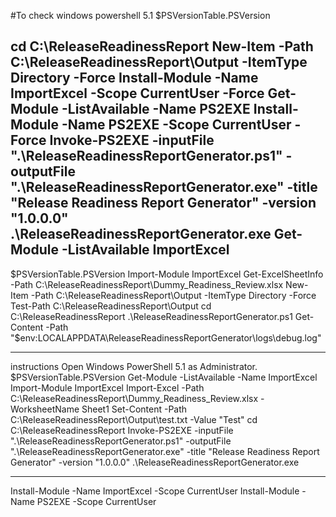 #To check windows powershell 5.1
$PSVersionTable.PSVersion

cd C:\ReleaseReadinessReport
New-Item -Path C:\ReleaseReadinessReport\Output -ItemType Directory -Force
Install-Module -Name ImportExcel -Scope CurrentUser -Force
Get-Module -ListAvailable -Name PS2EXE
Install-Module -Name PS2EXE -Scope CurrentUser -Force
Invoke-PS2EXE -inputFile ".\ReleaseReadinessReportGenerator.ps1" -outputFile ".\ReleaseReadinessReportGenerator.exe" -title "Release Readiness Report Generator" -version "1.0.0.0"
.\ReleaseReadinessReportGenerator.exe
Get-Module -ListAvailable ImportExcel
-----------------------------------------------
$PSVersionTable.PSVersion
Import-Module ImportExcel
Get-ExcelSheetInfo -Path C:\ReleaseReadinessReport\Dummy_Readiness_Review.xlsx
New-Item -Path C:\ReleaseReadinessReport\Output -ItemType Directory -Force
Test-Path C:\ReleaseReadinessReport\Output
cd C:\ReleaseReadinessReport
.\ReleaseReadinessReportGenerator.ps1
Get-Content -Path "$env:LOCALAPPDATA\ReleaseReadinessReportGenerator\logs\debug.log"
____________________________________________________________
instructions
Open Windows PowerShell 5.1 as Administrator.
$PSVersionTable.PSVersion
Get-Module -ListAvailable -Name ImportExcel
Import-Module ImportExcel
Import-Excel -Path C:\ReleaseReadinessReport\Dummy_Readiness_Review.xlsx -WorksheetName Sheet1
Set-Content -Path C:\ReleaseReadinessReport\Output\test.txt -Value "Test"
cd C:\ReleaseReadinessReport
Invoke-PS2EXE -inputFile ".\ReleaseReadinessReportGenerator.ps1" -outputFile ".\ReleaseReadinessReportGenerator.exe" -title "Release Readiness Report Generator" -version "1.0.0.0"
.\ReleaseReadinessReportGenerator.exe
______________________________________________
Install-Module -Name ImportExcel -Scope CurrentUser
Install-Module -Name PS2EXE -Scope CurrentUser


